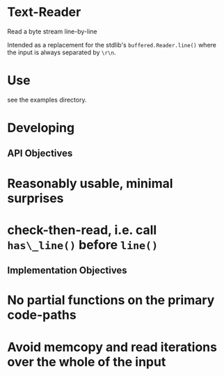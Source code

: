 

Text-Reader
===========

Read a byte stream line-by-line

Intended as a replacement for the stdlib's `buffered.Reader.line()` where the input is always separated by `\r\n`.


Use
===

see the examples directory.


Developing
==========

API Objectives
--------------

# Reasonably usable, minimal surprises
# check-then-read, i.e. call `has\_line()` before `line()`

Implementation Objectives
-------------------------

# No partial functions on the primary code-paths
# Avoid memcopy and read iterations over the whole of the input

